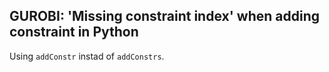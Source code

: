 ## GUROBI: 'Missing constraint index' when adding constraint in Python
Using `addConstr` instad of `addConstrs`.

